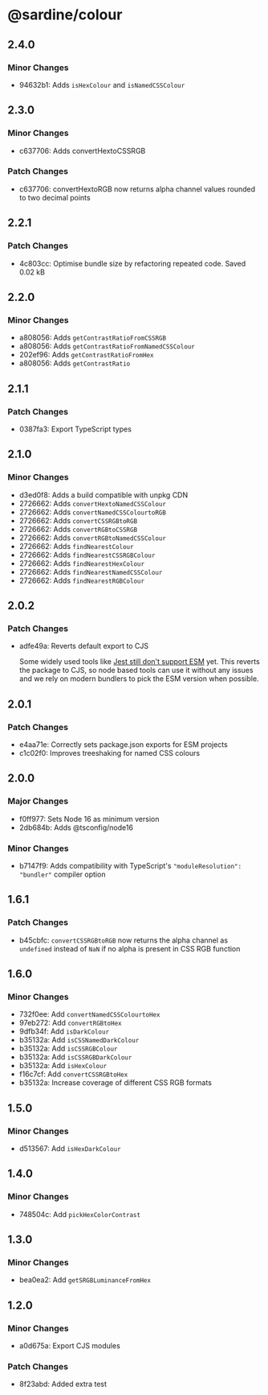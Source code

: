 # @sardine/colour

## 2.4.0

### Minor Changes

- 94632b1: Adds `isHexColour` and `isNamedCSSColour`

## 2.3.0

### Minor Changes

- c637706: Adds convertHextoCSSRGB

### Patch Changes

- c637706: convertHextoRGB now returns alpha channel values rounded to two decimal points

## 2.2.1

### Patch Changes

- 4c803cc: Optimise bundle size by refactoring repeated code. Saved 0.02 kB

## 2.2.0

### Minor Changes

- a808056: Adds `getContrastRatioFromCSSRGB`
- a808056: Adds `getContrastRatioFromNamedCSSColour`
- 202ef96: Adds `getContrastRatioFromHex`
- a808056: Adds `getContrastRatio`

## 2.1.1

### Patch Changes

- 0387fa3: Export TypeScript types

## 2.1.0

### Minor Changes

- d3ed0f8: Adds a build compatible with unpkg CDN
- 2726662: Adds `convertHextoNamedCSSColour`
- 2726662: Adds `convertNamedCSSColourtoRGB`
- 2726662: Adds `convertCSSRGBtoRGB`
- 2726662: Adds `convertRGBtoCSSRGB`
- 2726662: Adds `convertRGBtoNamedCSSColour`
- 2726662: Adds `findNearestColour`
- 2726662: Adds `findNearestCSSRGBColour`
- 2726662: Adds `findNearestHexColour`
- 2726662: Adds `findNearestNamedCSSColour`
- 2726662: Adds `findNearestRGBColour`

## 2.0.2

### Patch Changes

- adfe49a: Reverts default export to CJS

  Some widely used tools like [Jest still don't support ESM](https://jestjs.io/docs/ecmascript-modules) yet.
  This reverts the package to CJS, so node based tools can use it without any issues and we rely on modern bundlers to pick the ESM version when possible.

## 2.0.1

### Patch Changes

- e4aa71e: Correctly sets package.json exports for ESM projects
- c1c02f0: Improves treeshaking for named CSS colours

## 2.0.0

### Major Changes

- f0ff977: Sets Node 16 as minimum version
- 2db684b: Adds @tsconfig/node16

### Minor Changes

- b7147f9: Adds compatibility with TypeScript's `"moduleResolution": "bundler"` compiler option

## 1.6.1

### Patch Changes

- b45cbfc: `convertCSSRGBtoRGB` now returns the alpha channel as `undefined` instead of `NaN` if no alpha is present in CSS RGB function

## 1.6.0

### Minor Changes

- 732f0ee: Add `convertNamedCSSColourtoHex`
- 97eb272: Add `convertRGBtoHex`
- 9dfb34f: Add `isDarkColour`
- b35132a: Add `isCSSNamedDarkColour`
- b35132a: Add `isCSSRGBColour`
- b35132a: Add `isCSSRGBDarkColour`
- b35132a: Add `isHexColour`
- f16c7cf: Add `convertCSSRGBtoHex`
- b35132a: Increase coverage of different CSS RGB formats

## 1.5.0

### Minor Changes

- d513567: Add `isHexDarkColour`

## 1.4.0

### Minor Changes

- 748504c: Add `pickHexColorContrast`

## 1.3.0

### Minor Changes

- bea0ea2: Add `getSRGBLuminanceFromHex`

## 1.2.0

### Minor Changes

- a0d675a: Export CJS modules

### Patch Changes

- 8f23abd: Added extra test
